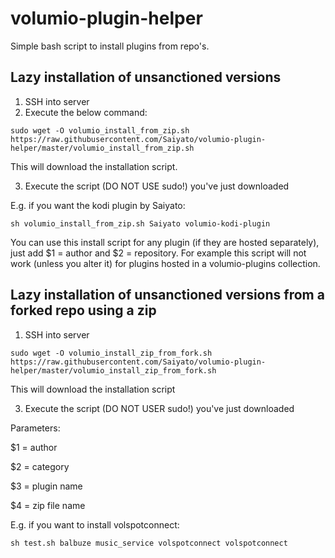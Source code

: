 # volumio-plugin-helper
Simple bash script to install plugins from repo's.

## Lazy installation of unsanctioned versions
1. SSH into server
2. Execute the below command:
```
sudo wget -O volumio_install_from_zip.sh https://raw.githubusercontent.com/Saiyato/volumio-plugin-helper/master/volumio_install_from_zip.sh
```
This will download the installation script.

3. Execute the script (DO NOT USE sudo!) you've just downloaded

E.g. if you want the kodi plugin by Saiyato:
```
sh volumio_install_from_zip.sh Saiyato volumio-kodi-plugin
```

You can use this install script for any plugin (if they are hosted separately), just add $1 = author and $2 = repository.
For example this script will not work (unless you alter it) for plugins hosted in a volumio-plugins collection.

## Lazy installation of unsanctioned versions from a forked repo using a zip
1. SSH into server
```
sudo wget -O volumio_install_zip_from_fork.sh https://raw.githubusercontent.com/Saiyato/volumio-plugin-helper/master/volumio_install_zip_from_fork.sh
```
This will download the installation script

3. Execute the script (DO NOT USER sudo!) you've just downloaded

Parameters:

$1 = author

$2 = category

$3 = plugin name

$4 = zip file name

E.g. if you want to install volspotconnect:
```
sh test.sh balbuze music_service volspotconnect volspotconnect
```
